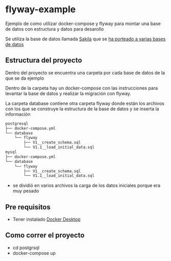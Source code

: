 # flyway-example
Ejemplo de como utilizar docker-compose y flyway para montar una base de datos con estructura y datos para desarollo

Se utiliza la base de datos llamada [Sakila](https://dev.mysql.com/doc/sakila/en/) que se
[ha porteado a varias bases de datos](https://github.com/jOOQ/jOOQ/tree/master/jOOQ-examples/Sakila)

## Estructura del proyecto
Dentro del proyecto se encuentra una carpeta por cada base de datos de la que se da ejemplo

Dentro de la carpeta hay un docker-compose con las instrucciones para levantar la base de datos y realizar la migración con flyway.

La carpeta database contiene otra carpeta flyway donde están los archivos con los que se construye la estructura de la base de datos
y se inserta la información

```txt      
postgresql
├── docker-compose.yml
└── database
    └── flyway
        ├── V1__create_schema.sql
        └── V1.1__load_initial_data.sql
mysql
├── docker-compose.yml
└── database
    └── flyway
        ├── V1__create_schema.sql
        └── V1.1__load_initial_data.sql
```

* se dividió en varios archivos la carga de los datos iniciales porque era muy pesado

## Pre requisitos

- Tener instalado [Docker Desktop](https://www.docker.com/products/docker-desktop)

## Como correr el proyecto

- cd postgrsql
- docker-compose up

